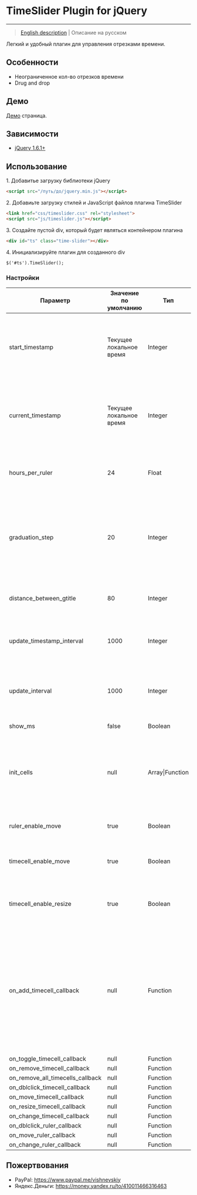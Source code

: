 # TimeSlider Plugin for jQuery
---

> <a href="README.md">English description</a> | Описание на русском

Легкий и удобный плагин для управления отрезками времени.

## Особенности

* Неограниченное кол-во отрезков времени
* Drug and drop

## Демо
[Демо](http://v-v-vishnevskiy.github.io/timeslider/demo/demo.html) страница.

## Зависимости

* <a href="http://jquery.com/" target="_blank">jQuery 1.6.1+</a>

## Использование

1\. Добавитье загрузку библиотеки jQuery
```html
<script src="/путь/до/jquery.min.js"></script>
```
2\. Добавиьте загрузку стилей и JavaScript файлов плагина TimeSlider
```html
<link href="css/timeslider.css" rel="stylesheet">
<script src="js/timeslider.js"></script>
```
3\. Создайте пустой div, который будет являться контейнером плагина
```html
<div id="ts" class="time-slider"></div>
```
4\. Инициализируйте плагин для созданного div
```html
$('#ts').TimeSlider();
```

### Настройки

<table class="options">
    <thead>
        <tr>
            <th>Параметр</th>
            <th>Значение по умолчанию</th>
            <th>Тип</th>
            <th>Описание</th>
        </tr>
    </thead>
    <tbody>
        <tr>
            <td>start_timestamp</td>
            <td>Текущее локальное время</td>
            <td>Integer</td>
            <td>Левая граница, откуда начинается линейка. Число в миллисекундах начиная от 1 января 1970 года.</td>
        </tr>
        <tr>
            <td>current_timestamp</td>
            <td>Текущее локальное время</td>
            <td>Integer</td>
            <td>Текущее время. Число в миллисекундах начиная от 1 января 1970 года. Выглядит в виде красной вертикальной черты.</td>
        </tr>
        <tr>
            <td>hours_per_ruler</td>
            <td>24</td>
            <td>Float</td>
            <td>Длина линейки в часах. Минимальное значение 1, Максимальное значение 48.</td>
        </tr>
        <tr>
            <td>graduation_step</td>
            <td>20</td>
            <td>Integer</td>
            <td>Минимальное кол-во пикселей между разделителями на линейке. Может варьироваться в пределах от 20 до 39. Вычисляется самостоятельно.</td>
        </tr>
        <tr>
            <td>distance_between_gtitle</td>
            <td>80</td>
            <td>Integer</td>
            <td>Минимальное кол-во пикселей между заголовками разделителей.</td>
        </tr>
        <tr>
            <td>update_timestamp_interval</td>
            <td>1000</td>
            <td>Integer</td>
            <td>Время, через которое будет обновляться текущее время. Число в миллисекундах.</td>
        </tr>
        <tr>
            <td>update_interval</td>
            <td>1000</td>
            <td>Integer</td>
            <td>Время, через которое будут обновляться графические элементы. Число в миллисекундах.</td>
        </tr>
        <tr>
            <td>show_ms</td>
            <td>false</td>
            <td>Boolean</td>
            <td>Показывать ли миллисекунды.</td>
        </tr>
        <tr>
            <td>init_cells</td>
            <td>null</td>
            <td>Array|Function</td>
            <td>Добавление отрезков времени при инициализации. Может являться списком отрезков или функцией с контекстом плагина.</td>
        </tr>
        <tr>
            <td>ruler_enable_move</td>
            <td>true</td>
            <td>Boolean</td>
            <td>Разрешение на смещение линейки из интерфейса.</td>
        </tr>
        <tr>
            <td>timecell_enable_move</td>
            <td>true</td>
            <td>Boolean</td>
            <td>Разрешение на смещение отрезка времени из интерфейса.</td>
        </tr>
        <tr>
            <td>timecell_enable_resize</td>
            <td>true</td>
            <td>Boolean</td>
            <td>Разрешение на изменение размера отрезка времени из интерфейса.</td>
        </tr>
        <tr>
            <td>on_add_timecell_callback</td>
            <td>null</td>
            <td>Function</td>
            <td>Функция вызовется после того, как будет добавлен отрезок времени. Функция принимает три входных параметра: <code>id</code> (id отрезка), <code>start</code> (начало отрезка), <code>stop</code> (конец отрезка, может не быть, если отрезок не завершен).</td>
        </tr>
        <tr>
            <td>on_toggle_timecell_callback</td>
            <td>null</td>
            <td>Function</td>
            <td></td>
        </tr>
        <tr>
            <td>on_remove_timecell_callback</td>
            <td>null</td>
            <td>Function</td>
            <td></td>
        </tr>
        <tr>
            <td>on_remove_all_timecells_callback</td>
            <td>null</td>
            <td>Function</td>
            <td></td>
        </tr>
        <tr>
            <td>on_dblclick_timecell_callback</td>
            <td>null</td>
            <td>Function</td>
            <td></td>
        </tr>
        <tr>
            <td>on_move_timecell_callback</td>
            <td>null</td>
            <td>Function</td>
            <td></td>
        </tr>
        <tr>
            <td>on_resize_timecell_callback</td>
            <td>null</td>
            <td>Function</td>
            <td></td>
        </tr>
        <tr>
            <td>on_change_timecell_callback</td>
            <td>null</td>
            <td>Function</td>
            <td></td>
        </tr>
        <tr>
            <td>on_dblclick_ruler_callback</td>
            <td>null</td>
            <td>Function</td>
            <td></td>
        </tr>
        <tr>
            <td>on_move_ruler_callback</td>
            <td>null</td>
            <td>Function</td>
            <td></td>
        </tr>
        <tr>
            <td>on_change_ruler_callback</td>
            <td>null</td>
            <td>Function</td>
            <td></td>
        </tr>
    </tbody>
</table>

## Пожертвования

* PayPal: https://www.paypal.me/vishnevskiy
* Яндекс.Деньги: https://money.yandex.ru/to/410011466316463
